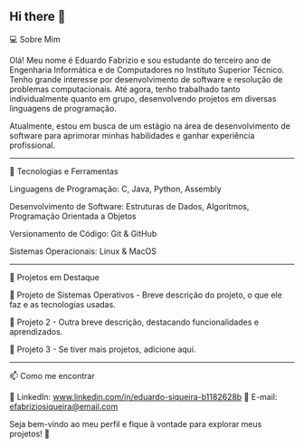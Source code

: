## Hi there 👋

💻 Sobre Mim

Olá! Meu nome é Eduardo Fabrizio e sou estudante do terceiro ano de Engenharia Informática e de Computadores no Instituto Superior Técnico.
Tenho grande interesse por desenvolvimento de software e resolução de problemas computacionais.
Até agora, tenho trabalhado tanto individualmente quanto em grupo, desenvolvendo projetos em diversas linguagens de programação.

Atualmente, estou em busca de um estágio na área de desenvolvimento de software para aprimorar minhas habilidades e ganhar experiência profissional.

------------------

🚀 Tecnologias e Ferramentas

Linguagens de Programação: C, Java, Python, Assembly

Desenvolvimento de Software: Estruturas de Dados, Algoritmos, Programação Orientada a Objetos

Versionamento de Código: Git & GitHub

Sistemas Operacionais: Linux & MacOS

------------------
📌 Projetos em Destaque

🔹 Projeto de Sistemas Operativos - Breve descrição do projeto, o que ele faz e as tecnologias usadas.

🔹 Projeto 2 - Outra breve descrição, destacando funcionalidades e aprendizados.

🔹 Projeto 3 - Se tiver mais projetos, adicione aqui.

-----------------

📫 Como me encontrar

📌 LinkedIn: www.linkedin.com/in/eduardo-siqueira-b1182628b
📌 E-mail: efabriziosiqueira@email.com

Seja bem-vindo ao meu perfil e fique à vontade para explorar meus projetos! 🚀
